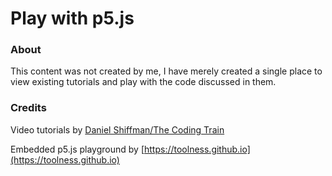 # Play with p5.js

### About
This content was not created by me, I have merely created a single place to view existing tutorials and play with the code discussed in them.

### Credits
Video tutorials by [Daniel Shiffman/The Coding Train](https://www.patreon.com/codingtrain)

Embedded p5.js playground by [https://toolness.github.io](https://toolness.github.io)
